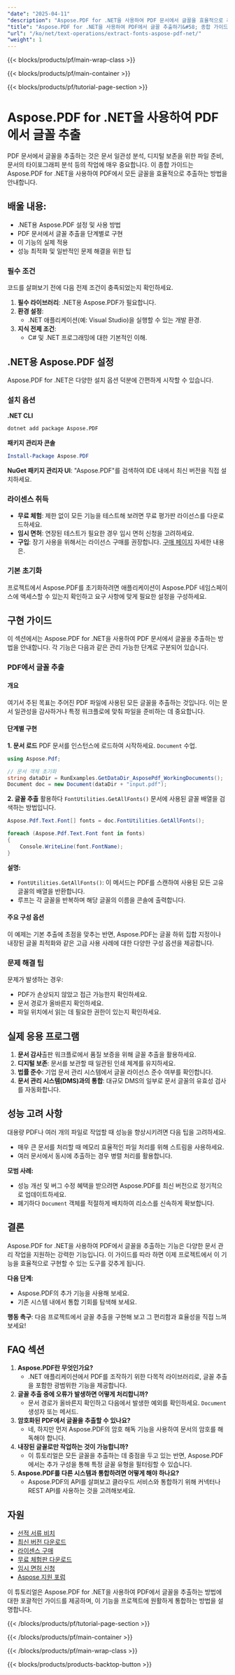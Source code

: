 ```yaml
---
"date": "2025-04-11"
"description": "Aspose.PDF for .NET을 사용하여 PDF 문서에서 글꼴을 효율적으로 추출하는 방법을 알아보세요. 문서 감사 및 디지털 보존에 적합합니다."
"title": "Aspose.PDF for .NET을 사용하여 PDF에서 글꼴 추출하기&#58; 종합 가이드"
"url": "/ko/net/text-operations/extract-fonts-aspose-pdf-net/"
"weight": 1
---
```


{{< blocks/products/pf/main-wrap-class >}}

{{< blocks/products/pf/main-container >}}

{{< blocks/products/pf/tutorial-page-section >}}


# Aspose.PDF for .NET을 사용하여 PDF에서 글꼴 추출

PDF 문서에서 글꼴을 추출하는 것은 문서 일관성 분석, 디지털 보존을 위한 파일 준비, 문서의 타이포그래피 분석 등의 작업에 매우 중요합니다. 이 종합 가이드는 Aspose.PDF for .NET을 사용하여 PDF에서 모든 글꼴을 효율적으로 추출하는 방법을 안내합니다.

## 배울 내용:
- .NET용 Aspose.PDF 설정 및 사용 방법
- PDF 문서에서 글꼴 추출을 단계별로 구현
- 이 기능의 실제 적용
- 성능 최적화 및 일반적인 문제 해결을 위한 팁

### 필수 조건
코드를 살펴보기 전에 다음 전제 조건이 충족되었는지 확인하세요.

1. **필수 라이브러리**: .NET용 Aspose.PDF가 필요합니다.
2. **환경 설정**:
   - .NET 애플리케이션(예: Visual Studio)을 실행할 수 있는 개발 환경.
3. **지식 전제 조건**:
   - C# 및 .NET 프로그래밍에 대한 기본적인 이해.

## .NET용 Aspose.PDF 설정
Aspose.PDF for .NET은 다양한 설치 옵션 덕분에 간편하게 시작할 수 있습니다.

### 설치 옵션

**.NET CLI**
```bash
dotnet add package Aspose.PDF
```

**패키지 관리자 콘솔**
```powershell
Install-Package Aspose.PDF
```

**NuGet 패키지 관리자 UI**: 
"Aspose.PDF"를 검색하여 IDE 내에서 최신 버전을 직접 설치하세요.

### 라이센스 취득
- **무료 체험**: 제한 없이 모든 기능을 테스트해 보려면 무료 평가판 라이선스를 다운로드하세요.
- **임시 면허**: 연장된 테스트가 필요한 경우 임시 면허 신청을 고려하세요.
- **구입**: 장기 사용을 위해서는 라이선스 구매를 권장합니다. [구매 페이지](https://purchase.aspose.com/buy) 자세한 내용은.

### 기본 초기화
프로젝트에서 Aspose.PDF를 초기화하려면 애플리케이션이 Aspose.PDF 네임스페이스에 액세스할 수 있는지 확인하고 요구 사항에 맞게 필요한 설정을 구성하세요.

## 구현 가이드
이 섹션에서는 Aspose.PDF for .NET을 사용하여 PDF 문서에서 글꼴을 추출하는 방법을 안내합니다. 각 기능은 다음과 같은 관리 가능한 단계로 구분되어 있습니다.

### PDF에서 글꼴 추출
#### 개요
여기서 주된 목표는 주어진 PDF 파일에 사용된 모든 글꼴을 추출하는 것입니다. 이는 문서 일관성을 감사하거나 특정 워크플로에 맞춰 파일을 준비하는 데 중요합니다.

#### 단계별 구현
**1. 문서 로드**
PDF 문서를 인스턴스에 로드하여 시작하세요. `Document` 수업.

```csharp
using Aspose.Pdf;

// 문서 객체 초기화
string dataDir = RunExamples.GetDataDir_AsposePdf_WorkingDocuments();
Document doc = new Document(dataDir + "input.pdf");
```

**2. 글꼴 추출**
활용하다 `FontUtilities.GetAllFonts()` 문서에 사용된 글꼴 배열을 검색하는 방법입니다.

```csharp
Aspose.Pdf.Text.Font[] fonts = doc.FontUtilities.GetAllFonts();

foreach (Aspose.Pdf.Text.Font font in fonts)
{
    Console.WriteLine(font.FontName);
}
```

**설명:**
- `FontUtilities.GetAllFonts()`: 이 메서드는 PDF를 스캔하여 사용된 모든 고유 글꼴의 배열을 반환합니다.
- 루프는 각 글꼴을 반복하며 해당 글꼴의 이름을 콘솔에 출력합니다.

#### 주요 구성 옵션
이 예제는 기본 추출에 초점을 맞추는 반면, Aspose.PDF는 글꼴 하위 집합 지정이나 내장된 글꼴 최적화와 같은 고급 사용 사례에 대한 다양한 구성 옵션을 제공합니다.

### 문제 해결 팁
문제가 발생하는 경우:
- PDF가 손상되지 않았고 접근 가능한지 확인하세요.
- 문서 경로가 올바른지 확인하세요.
- 파일 위치에서 읽는 데 필요한 권한이 있는지 확인하세요.

## 실제 응용 프로그램
1. **문서 감사**출판 워크플로에서 품질 보증을 위해 글꼴 추출을 활용하세요.
2. **디지털 보존**: 문서를 보관할 때 일관된 인쇄 체계를 유지하세요.
3. **법률 준수**: 기업 문서 관리 시스템에서 글꼴 라이선스 준수 여부를 확인합니다.
4. **문서 관리 시스템(DMS)과의 통합**: 대규모 DMS의 일부로 문서 글꼴의 유효성 검사를 자동화합니다.

## 성능 고려 사항
대용량 PDF나 여러 개의 파일로 작업할 때 성능을 향상시키려면 다음 팁을 고려하세요.
- 매우 큰 문서를 처리할 때 메모리 효율적인 파일 처리를 위해 스트림을 사용하세요.
- 여러 문서에서 동시에 추출하는 경우 병렬 처리를 활용합니다.

**모범 사례:**
- 성능 개선 및 버그 수정 혜택을 받으려면 Aspose.PDF를 최신 버전으로 정기적으로 업데이트하세요.
- 폐기하다 `Document` 객체를 적절하게 배치하여 리소스를 신속하게 확보합니다.

## 결론
Aspose.PDF for .NET을 사용하여 PDF에서 글꼴을 추출하는 기능은 다양한 문서 관리 작업을 지원하는 강력한 기능입니다. 이 가이드를 따라 하면 이제 프로젝트에서 이 기능을 효율적으로 구현할 수 있는 도구를 갖추게 됩니다.

**다음 단계:**
- Aspose.PDF의 추가 기능을 사용해 보세요.
- 기존 시스템 내에서 통합 기회를 탐색해 보세요.

**행동 촉구**: 다음 프로젝트에서 글꼴 추출을 구현해 보고 그 편리함과 효율성을 직접 느껴보세요!

## FAQ 섹션
1. **Aspose.PDF란 무엇인가요?**
   - .NET 애플리케이션에서 PDF를 조작하기 위한 다목적 라이브러리로, 글꼴 추출을 포함한 광범위한 기능을 제공합니다.
2. **글꼴 추출 중에 오류가 발생하면 어떻게 처리합니까?**
   - 문서 경로가 올바른지 확인하고 다음에서 발생한 예외를 확인하세요. `Document` 생성자 또는 메서드.
3. **암호화된 PDF에서 글꼴을 추출할 수 있나요?**
   - 네, 하지만 먼저 Aspose.PDF의 암호 해독 기능을 사용하여 문서의 암호를 해독해야 합니다.
4. **내장된 글꼴로만 작업하는 것이 가능합니까?**
   - 이 튜토리얼은 모든 글꼴을 추출하는 데 중점을 두고 있는 반면, Aspose.PDF에서는 추가 구성을 통해 특정 글꼴 유형을 필터링할 수 있습니다.
5. **Aspose.PDF를 다른 시스템과 통합하려면 어떻게 해야 하나요?**
   - Aspose.PDF의 API를 살펴보고 클라우드 서비스와 통합하기 위해 커넥터나 REST API를 사용하는 것을 고려해보세요.

## 자원
- [선적 서류 비치](https://reference.aspose.com/pdf/net/)
- [최신 버전 다운로드](https://releases.aspose.com/pdf/net/)
- [라이센스 구매](https://purchase.aspose.com/buy)
- [무료 체험판 다운로드](https://releases.aspose.com/pdf/net/)
- [임시 면허 신청](https://purchase.aspose.com/temporary-license/)
- [Aspose 지원 포럼](https://forum.aspose.com/c/pdf/10)

이 튜토리얼은 Aspose.PDF for .NET을 사용하여 PDF에서 글꼴을 추출하는 방법에 대한 포괄적인 가이드를 제공하며, 이 기능을 프로젝트에 원활하게 통합하는 방법을 설명합니다.

{{< /blocks/products/pf/tutorial-page-section >}}

{{< /blocks/products/pf/main-container >}}

{{< /blocks/products/pf/main-wrap-class >}}

{{< blocks/products/products-backtop-button >}}